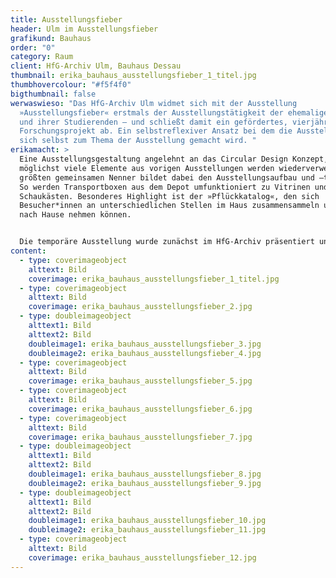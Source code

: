 ```yaml
---
title: Ausstellungsfieber
header: Ulm im Ausstellungsfieber
grafikund: Bauhaus
order: "0"
category: Raum
client: HfG-Archiv Ulm, Bauhaus Dessau
thumbnail: erika_bauhaus_ausstellungsfieber_1_titel.jpg
thumbhovercolour: "#f5f4f0"
bigthumbnail: false
werwaswieso: "Das HfG-Archiv Ulm widmet sich mit der Ausstellung
  »Ausstellungsfieber« erstmals der Ausstellungstätigkeit der ehemaligen HfG-Ulm
  und ihrer Studierenden – und schließt damit ein gefördertes, vierjähriges
  Forschungsprojekt ab. Ein selbstreflexiver Ansatz bei dem die Ausstellung an
  sich selbst zum Thema der Ausstellung gemacht wird. "
erikamacht: >
  Eine Ausstellungsgestaltung angelehnt an das Circular Design Konzept, d. h.
  möglichst viele Elemente aus vorigen Ausstellungen werden wiederverwendet. Den
  größten gemeinsamen Nenner bildet dabei den Ausstellungsaufbau und –transport.
  So werden Transportboxen aus dem Depot umfunktioniert zu Vitrinen und
  Schaukästen. Besonderes Highlight ist der »Pflückkatalog«, den sich
  Besucher*innen an unterschiedlichen Stellen im Haus zusammensammeln und mit
  nach Hause nehmen können. 


  Die temporäre Ausstellung wurde zunächst im HfG-Archiv präsentiert und zog dann weiter in das historische Bauhausgebäude in Dessau (Unesco Welt-Kulturerbe). 
content:
  - type: coverimageobject
    alttext: Bild
    coverimage: erika_bauhaus_ausstellungsfieber_1_titel.jpg
  - type: coverimageobject
    alttext: Bild
    coverimage: erika_bauhaus_ausstellungsfieber_2.jpg
  - type: doubleimageobject
    alttext1: Bild
    alttext2: Bild
    doubleimage1: erika_bauhaus_ausstellungsfieber_3.jpg
    doubleimage2: erika_bauhaus_ausstellungsfieber_4.jpg
  - type: coverimageobject
    alttext: Bild
    coverimage: erika_bauhaus_ausstellungsfieber_5.jpg
  - type: coverimageobject
    alttext: Bild
    coverimage: erika_bauhaus_ausstellungsfieber_6.jpg
  - type: coverimageobject
    alttext: Bild
    coverimage: erika_bauhaus_ausstellungsfieber_7.jpg
  - type: doubleimageobject
    alttext1: Bild
    alttext2: Bild
    doubleimage1: erika_bauhaus_ausstellungsfieber_8.jpg
    doubleimage2: erika_bauhaus_ausstellungsfieber_9.jpg
  - type: doubleimageobject
    alttext1: Bild
    alttext2: Bild
    doubleimage1: erika_bauhaus_ausstellungsfieber_10.jpg
    doubleimage2: erika_bauhaus_ausstellungsfieber_11.jpg
  - type: coverimageobject
    alttext: Bild
    coverimage: erika_bauhaus_ausstellungsfieber_12.jpg
---
```

